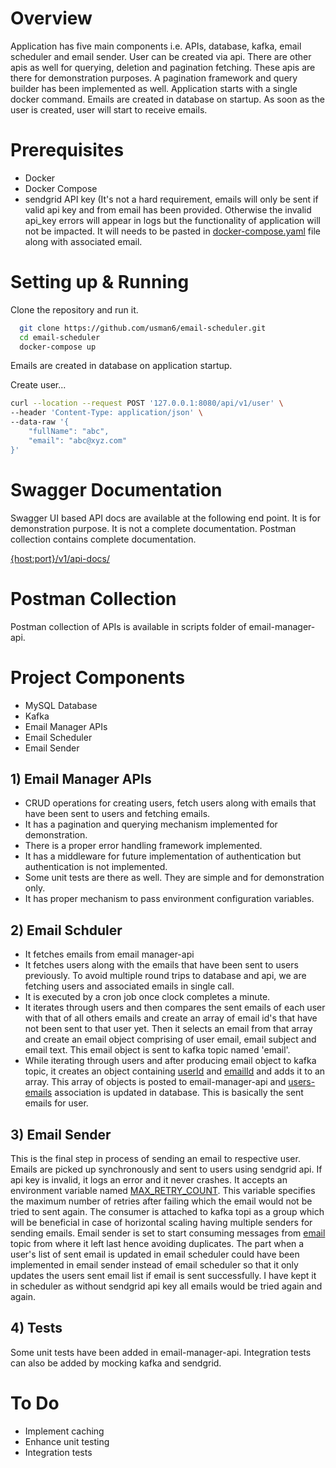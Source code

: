 # Overview

Application has five main components i.e. APIs, database, kafka, email scheduler and email sender. User can be created via api. There are other apis as well for querying, deletion and pagination fetching. These apis are there for demonstration purposes. A pagination framework and query builder has been implemented as well. Application starts with a single docker command. Emails are created in database on startup. As soon as the user is created, user will start to receive emails.

# Prerequisites

- Docker
- Docker Compose
- sendgrid API key (It's not a hard requirement, emails will only be sent if valid api key and from email has been provided. Otherwise the invalid api_key errors will appear in logs but the functionality of application will not be impacted. It will needs to be pasted in [docker-compose.yaml]() file along with associated email.

# Setting up & Running

Clone the repository and run it.

```bash
  git clone https://github.com/usman6/email-scheduler.git
  cd email-scheduler
  docker-compose up
```
Emails are created in database on application startup.

Create user...

```bash
curl --location --request POST '127.0.0.1:8080/api/v1/user' \
--header 'Content-Type: application/json' \
--data-raw '{
    "fullName": "abc",
    "email": "abc@xyz.com"
}'
```

# Swagger Documentation

Swagger UI based API docs are available at the following end point. It is for demonstration purpose. It is not a complete documentation. Postman collection contains complete documentation.

[{host:port}/v1/api-docs/]()

# Postman Collection

Postman collection of APIs is available in scripts folder of email-manager-api.

# Project Components

- MySQL Database
- Kafka
- Email Manager APIs
- Email Scheduler
- Email Sender


## 1) Email Manager APIs

- CRUD operations for creating users, fetch users along with emails that have been sent to users and fetching emails.
- It has a pagination and querying mechanism implemented for demonstration.
- There is a proper error handling framework implemented. 
- It has a middleware for future implementation of authentication but authentication is not implemented.
- Some unit tests are there as well. They are simple and for demonstration only.
- It has proper mechanism to pass environment configuration variables.

## 2) Email Schduler

- It fetches emails from email manager-api
- It fetches users along with the emails that have been sent to users previously. To avoid multiple round trips to database and api, we are fetching users and associated emails in single call.
- It is executed by a cron job once clock completes a minute. 
- It iterates through users and then compares the sent emails of each user with that of all others emails and create an array of email id's that have not been sent to that user yet. Then it selects an email from that array and create an email object comprising of user email, email subject and email text. This email object is sent to kafka topic named 'email'.
- While iterating through users and after producing email object to kafka topic, it creates an object containing [userId]() and [emailId]() and adds it to an array. This array of objects is posted to email-manager-api and [users-emails]() association is updated in database. This is basically the sent emails for user. 

## 3) Email Sender

This is the final step in process of sending an email to respective user. Emails are picked up synchronously and sent to users using sendgrid api. If api key is invalid, it logs an error and it never crashes. It accepts an environment variable named [MAX_RETRY_COUNT](). This variable specifies the maximum number of retries after failing which the email would not be tried to sent again. The consumer is attached to kafka topi as a group which will be beneficial in case of horizontal scaling having multiple senders for sending emails. Email sender is set to start consuming messages from [email]() topic from where it left last hence avoiding duplicates. The part when a user's list of sent email is updated in email scheduler could have been implemented in email sender instead of email scheduler so that it only updates the users sent email list if email is sent successfully. I have kept it in scheduler as without sendgrid api key all emails would be tried again and again.

## 4) Tests

Some unit tests have been added in email-manager-api. Integration tests can also be added by mocking kafka and sendgrid. 

# To Do

- Implement caching
- Enhance unit testing
- Integration tests


